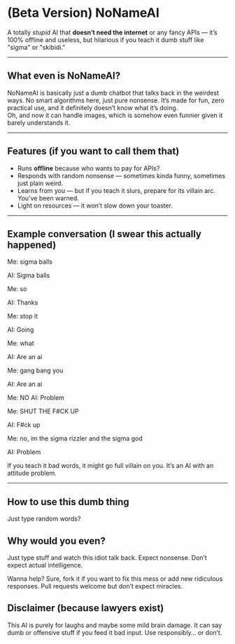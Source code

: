 # (Beta Version) NoNameAI

A totally *stupid* AI that **doesn’t need the internet** or any fancy APIs — it’s 100% offline and useless, but hilarious if you teach it dumb stuff like "sigma" or "skibidi."

---

## What even is NoNameAI?

NoNameAI is basically just a dumb chatbot that talks back in the weirdest ways. No smart algorithms here, just pure nonsense. It’s made for fun, zero practical use, and it definitely doesn’t know what it’s doing. 
<br> Oh, and now it can handle images, which is somehow even funnier given it barely understands it.

---

## Features (if you want to call them that)

- Runs **offline** because who wants to pay for APIs?
- Responds with random nonsense — sometimes kinda funny, sometimes just plain weird.
- Learns from you — but if you teach it slurs, prepare for its villain arc. You’ve been warned.
- Light on resources — it won’t slow down your toaster.

---

## Example conversation (I swear this actually happened)


Me: sigma balls

AI: Sigma balls

Me: so

AI: Thanks

Me: stop it

AI: Going

Me: what

AI: Are an ai

Me: gang bang you

AI: Are an ai

Me: NO
AI: Problem

Me: SHUT THE F#CK UP

AI: F#ck up

Me: no, im the sigma rizzler and the sigma god

AI: Problem


If you teach it bad words, it might go full villain on you. It’s an AI with an attitude problem.

---

## How to use this dumb thing
Just type random words?

## Why would you even?
Just type stuff and watch this idiot talk back. Expect nonsense. Don’t expect actual intelligence.

Wanna help?
Sure, fork it if you want to fix this mess or add new ridiculous responses. Pull requests welcome but don’t expect miracles.

## Disclaimer (because lawyers exist)
This AI is purely for laughs and maybe some mild brain damage. It can say dumb or offensive stuff if you feed it bad input. Use responsibly… or don’t.
